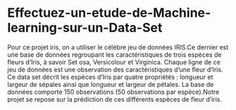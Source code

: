 # Effectuez-un-etude-de-Machine-learning-sur-un-Data-Set
Pour ce projet iris, on a utiliser le célèbre jeu de données IRIS.Ce dernier est une base de données regroupant les caractéristiques de trois espèces de fleurs d’Iris, à savoir Set osa, Versicolour et Virginica. Chaque ligne de ce jeu de données est une observation des caractéristiques d’une fleur d’Iris. Ce data set décrit les espèces d’Iris par quatre propriétés : longueur et largeur de sépales ainsi que longueur et largeur de pétales. La base de données comporte 150 observations (50 observations par espèce).Notre projet se repose sur la prédiction de ces différents espèces de fleur d’iris.
